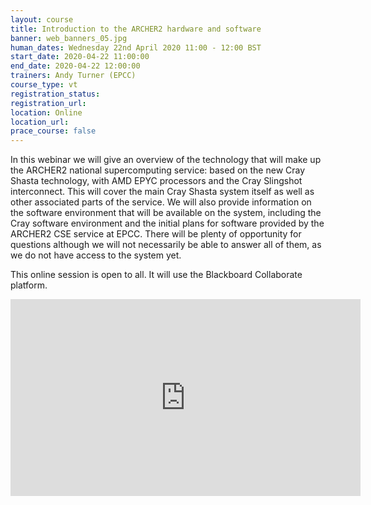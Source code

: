 ```yaml
---
layout: course
title: Introduction to the ARCHER2 hardware and software
banner: web_banners_05.jpg
human_dates: Wednesday 22nd April 2020 11:00 - 12:00 BST
start_date: 2020-04-22 11:00:00
end_date: 2020-04-22 12:00:00
trainers: Andy Turner (EPCC)
course_type: vt
registration_status:
registration_url:
location: Online
location_url:
prace_course: false
---
```


In this webinar we will give an overview of the technology that will make up the ARCHER2 national supercomputing service: based on the new Cray Shasta technology, with AMD EPYC processors and the Cray Slingshot interconnect. This will cover the main Cray Shasta system itself as well as other associated parts of the service. We will also provide information on the software environment that will be available on the system, including the Cray software environment and the initial plans for software provided by the ARCHER2 CSE service at EPCC. There will be plenty of opportunity for questions although we will not necessarily be able to answer all of them, as we do not have access to the system yet.

This online session is open to all.  It will use the Blackboard Collaborate platform. 

<div>

<iframe title="Video"  width="560" height="315" src="https://www.youtube.com/embed/-F9j0_mr-MU" frameborder="0" allow="accelerometer; autoplay; encrypted-media; gyroscope; picture-in-picture" allowfullscreen></iframe>

</div>

<!--
<p><a href="2020-04-22_ARCHER2_HardwareSoftware.pdf"><img src="2020-04-22_ARCHER2_HardwareSoftware.png" alt="Slides" title="Slides as PDF" width="30%"/></a></p>
-->


